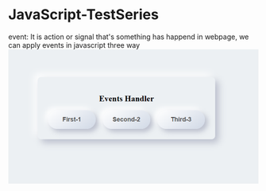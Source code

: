 # JavaScript-TestSeries
 event: It is action or signal that's something has happend in webpage, we can apply events in javascript three way 
![alt text](image.png)